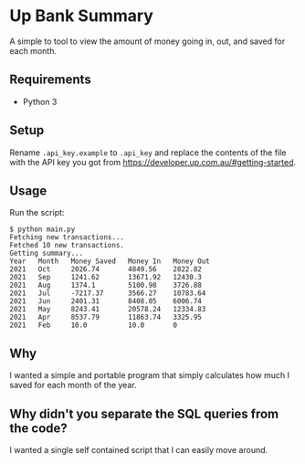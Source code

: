 # Up Bank Summary
A simple to tool to view the amount of money going in, out, and saved for each month.

## Requirements
- Python 3

## Setup
Rename `.api_key.example` to `.api_key` and replace the contents of the file with the API key you got from https://developer.up.com.au/#getting-started.

## Usage
Run the script:
```
$ python main.py
Fetching new transactions...
Fetched 10 new transactions.
Getting summary...
Year   Month   Money Saved   Money In   Money Out  
2021   Oct     2026.74       4849.56    2822.82    
2021   Sep     1241.62       13671.92   12430.3    
2021   Aug     1374.1        5100.98    3726.88    
2021   Jul     -7217.37      3566.27    10783.64   
2021   Jun     2401.31       8408.05    6006.74    
2021   May     8243.41       20578.24   12334.83   
2021   Apr     8537.79       11863.74   3325.95    
2021   Feb     10.0          10.0       0   
```

## Why
I wanted a simple and portable program that simply calculates how much I saved for each month of the year.

## Why didn't you separate the SQL queries from the code?
I wanted a single self contained script that I can easily move around.
